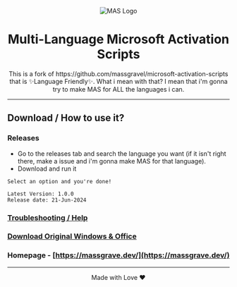 <p align="center"><img src="https://massgrave.dev/img/logo_small.png" alt="MAS Logo"></p>

<h1 align="center">Multi-Language Microsoft Activation Scripts</h1>

<p align="center">This is a fork of https://github.com/massgravel/microsoft-activation-scripts that is ✨️Language Friendly✨️. What i mean with that? I mean that i'm gonna try to make MAS for ALL the languages i can.</p>

 
</p>

<hr>

## Download / How to use it?

### Releases

-   Go to the releases tab and search the language you want (if it isn't right there, make a issue and i'm gonna make MAS for that language).
-   Download and run it  
```
Select an option and you're done!  
```

```
Latest Version: 1.0.0
Release date: 21-Jun-2024
```

### [Troubleshooting / Help](https://massgrave.dev/troubleshoot)
### [Download Original Windows & Office](https://massgrave.dev/genuine-installation-media)
### Homepage - [https://massgrave.dev/](https://massgrave.dev/)

---

<p align="center">Made with Love ❤️</p>
